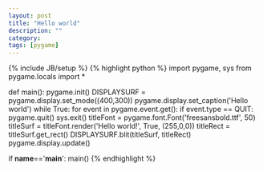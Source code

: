 ```yaml
---
layout: post
title: "Hello world"
description: ""
category: 
tags: [pygame]
---
```

{% include JB/setup %}
{% highlight python %}
import pygame, sys
from pygame.locals import *

def main():
    pygame.init()
    DISPLAYSURF = pygame.display.set_mode((400,300))
    pygame.display.set_caption('Hello world')
    while True:
        for event in pygame.event.get():
            if event.type == QUIT:
                pygame.quit()
                sys.exit()
        titleFont = pygame.font.Font('freesansbold.ttf', 50)
        titleSurf = titleFont.render('Hello world!', True, (255,0,0))
        titleRect = titleSurf.get_rect()
        DISPLAYSURF.blit(titleSurf, titleRect)
        pygame.display.update()
        
if __name__=='__main__':
    main()
{% endhighlight %}